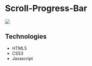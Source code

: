 # Scroll-Progress-Bar

<img src="https://media.giphy.com/media/j65sqVDUcA3ALM1odx/giphy.gif">

## Technologies

- HTML5
- CSS3
- Javascript
